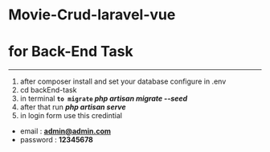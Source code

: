 # Movie-Crud-laravel-vue
# for Back-End Task
********************
1. after composer install and set your database configure in .env
2. cd backEnd-task
3. in terminal **`to migrate` _php artisan migrate --seed_**
4. after that run **_php artisan serve_**
5. in login form use this credintial
  - email : **admin@admin.com**
  - password : **12345678**
 
